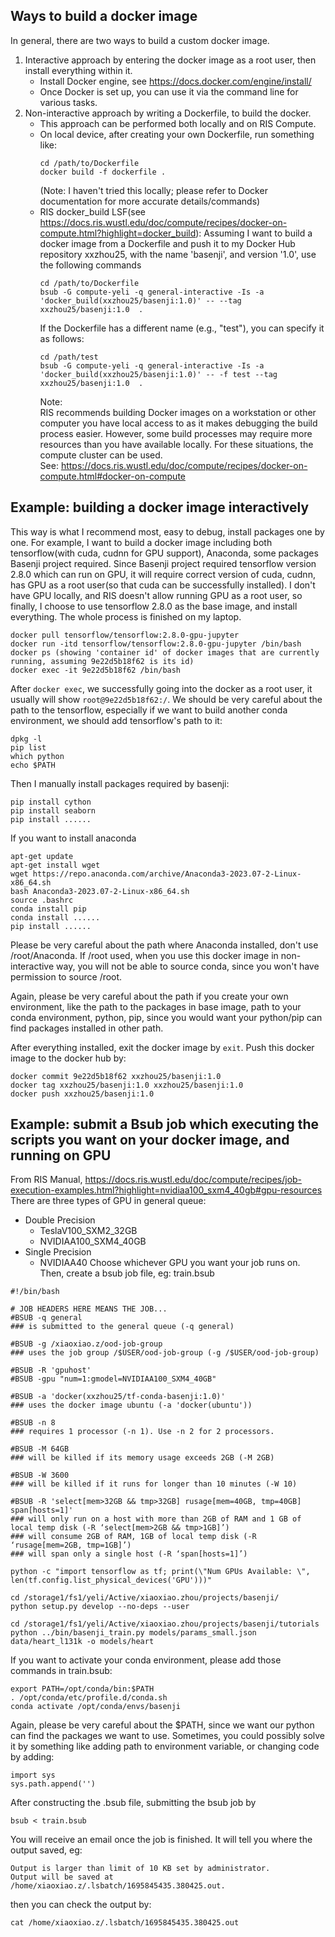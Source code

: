 ## Ways to build a docker image
In general, there are two ways to build a custom docker image.
1. Interactive approach
   by entering the docker image as a root user, then install everything within it. 
   - Install Docker engine, see https://docs.docker.com/engine/install/
   - Once Docker is set up, you can use it via the command line for various tasks.
2. Non-interactive approach
   by writing a Dockerfile, to build the docker.
   - This approach can be performed both locally and on RIS Compute.
   - On local device, after creating your own Dockerfile, run something like:
     ```
     cd /path/to/Dockerfile  
     docker build -f dockerfile .
     ```
     (Note: I haven't tried this locally; please refer to Docker documentation for more accurate details/commands)
   - RIS docker_build LSF(see https://docs.ris.wustl.edu/doc/compute/recipes/docker-on-compute.html?highlight=docker_build):
     Assuming I want to build a docker image from a Dockerfile and push it to my Docker Hub repository xxzhou25, with the name 'basenji', and version '1.0', use the following commands
     ```
     cd /path/to/Dockerfile 
     bsub -G compute-yeli -q general-interactive -Is -a 'docker_build(xxzhou25/basenji:1.0)' -- --tag xxzhou25/basenji:1.0  .
     ```
     If the Dockerfile has a different name (e.g., "test"), you can specify it as follows:
     ```
     cd /path/test 
     bsub -G compute-yeli -q general-interactive -Is -a 'docker_build(xxzhou25/basenji:1.0)' -- -f test --tag xxzhou25/basenji:1.0  .
     ```
     Note:  
     RIS recommends building Docker images on a workstation or other computer you have local access to as it makes debugging the build process easier. However, some build processes may require more resources than you have available locally. For these situations, the compute cluster can be used.  
     See: https://docs.ris.wustl.edu/doc/compute/recipes/docker-on-compute.html#docker-on-compute
## Example: building a docker image interactively
This way is what I recommend most, easy to debug, install packages one by one. 
For example, I want to build a docker image including both tensorflow(with cuda, cudnn for GPU support), Anaconda, some packages Basenji project required.
Since Basenji project required tensorflow version 2.8.0 which can run on GPU, it will require correct version of cuda, cudnn, has GPU as a root user(so that cuda can be successfully installed). I don't have GPU locally, and RIS doesn't allow running GPU as a root user, so finally, I choose to use tensorflow 2.8.0 as the base image, and install everything. The whole process is finished on my laptop. 
```
docker pull tensorflow/tensorflow:2.8.0-gpu-jupyter
docker run -itd tensorflow/tensorflow:2.8.0-gpu-jupyter /bin/bash
docker ps (showing 'container id' of docker images that are currently running, assuming 9e22d5b18f62 is its id)
docker exec -it 9e22d5b18f62 /bin/bash
```
After ```docker exec```, we successfully going into the docker as a root user, it usually will show ```root@9e22d5b18f62:/```.
We should be very careful about the path to the tensorflow, especially if we want to build another conda environment, we should add tensorflow's path to it: 
```
dpkg -l
pip list
which python
echo $PATH
```
Then I manually install packages required by basenji: 
```
pip install cython
pip install seaborn
pip install ......
```
If you want to install anaconda
```
apt-get update 
apt-get install wget
wget https://repo.anaconda.com/archive/Anaconda3-2023.07-2-Linux-x86_64.sh
bash Anaconda3-2023.07-2-Linux-x86_64.sh
source .bashrc
conda install pip
conda install ......
pip install ......
```
Please be very careful about the path where Anaconda installed, don't use /root/Anaconda. If /root used, when you use this docker image in non-interactive way, you will not be able to source conda, since you won't have permission to source /root. 

Again, please be very careful about the path if you create your own environment, like the path to the packages in base image, path to your conda environment, python, pip, since you would want your python/pip can find packages installed in other path. 

After everything installed, exit the docker image by ```exit```. Push this docker image to the docker hub by: 
```
docker commit 9e22d5b18f62 xxzhou25/basenji:1.0
docker tag xxzhou25/basenji:1.0 xxzhou25/basenji:1.0
docker push xxzhou25/basenji:1.0
```
## Example: submit a Bsub job which executing the scripts you want on your docker image, and running on GPU
From RIS Manual, https://docs.ris.wustl.edu/doc/compute/recipes/job-execution-examples.html?highlight=nvidiaa100_sxm4_40gb#gpu-resources
There are three types of GPU in general queue:
- Double Precision
  - TeslaV100_SXM2_32GB
  - NVIDIAA100_SXM4_40GB
- Single Precision
   - NVIDIAA40
Choose whichever GPU you want your job runs on. 
Then, create a bsub job file, eg: train.bsub
```
#!/bin/bash

# JOB HEADERS HERE MEANS THE JOB...
#BSUB -q general
### is submitted to the general queue (-q general)

#BSUB -g /xiaoxiao.z/ood-job-group
### uses the job group /$USER/ood-job-group (-g /$USER/ood-job-group)

#BSUB -R 'gpuhost' 
#BSUB -gpu "num=1:gmodel=NVIDIAA100_SXM4_40GB"

#BSUB -a 'docker(xxzhou25/tf-conda-basenji:1.0)' 
### uses the docker image ubuntu (-a 'docker(ubuntu'))

#BSUB -n 8
### requires 1 processor (-n 1). Use -n 2 for 2 processors.

#BSUB -M 64GB
### will be killed if its memory usage exceeds 2GB (-M 2GB)

#BSUB -W 3600
### will be killed if it runs for longer than 10 minutes (-W 10)

#BSUB -R 'select[mem>32GB && tmp>32GB] rusage[mem=40GB, tmp=40GB] span[hosts=1]'
### will only run on a host with more than 2GB of RAM and 1 GB of local temp disk (-R ‘select[mem>2GB && tmp>1GB]’)
### will consume 2GB of RAM, 1GB of local temp disk (-R ‘rusage[mem=2GB, tmp=1GB]’)
### will span only a single host (-R ‘span[hosts=1]’)

python -c "import tensorflow as tf; print(\"Num GPUs Available: \", len(tf.config.list_physical_devices('GPU')))"

cd /storage1/fs1/yeli/Active/xiaoxiao.zhou/projects/basenji/
python setup.py develop --no-deps --user

cd /storage1/fs1/yeli/Active/xiaoxiao.zhou/projects/basenji/tutorials
python ../bin/basenji_train.py models/params_small.json data/heart_l131k -o models/heart
```
If you want to activate your conda environment, please add those commands in train.bsub:
```
export PATH=/opt/conda/bin:$PATH
. /opt/conda/etc/profile.d/conda.sh
conda activate /opt/conda/envs/basenji
```
Again, please be very careful about the $PATH, since we want our python can find the packages we want to use. 
Sometimes, you could possibly solve it by something like adding path to environment variable, or changing code by adding: 
```
import sys
sys.path.append('')
```
After constructing the .bsub file, submitting the bsub job by
```
bsub < train.bsub
```
You will receive an email once the job is finished. 
It will tell you where the output saved, eg: 
```
Output is larger than limit of 10 KB set by administrator.
Output will be saved at /home/xiaoxiao.z/.lsbatch/1695845435.380425.out.
```
then you can check the output by: 
```
cat /home/xiaoxiao.z/.lsbatch/1695845435.380425.out
```
